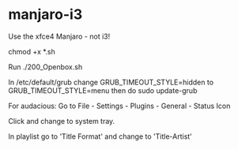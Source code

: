 # manjaro-i3

Use the xfce4 Manjaro - not i3!

chmod +x *.sh

Run ./200_Openbox.sh

In /etc/default/grub change GRUB_TIMEOUT_STYLE=hidden to GRUB_TIMEOUT_STYLE=menu then do sudo update-grub

For audacious:
Go to File - Settings - Plugins - General - Status Icon

Click and change to system tray.

In playlist go to 'Title Format' and change to 'Title-Artist'
